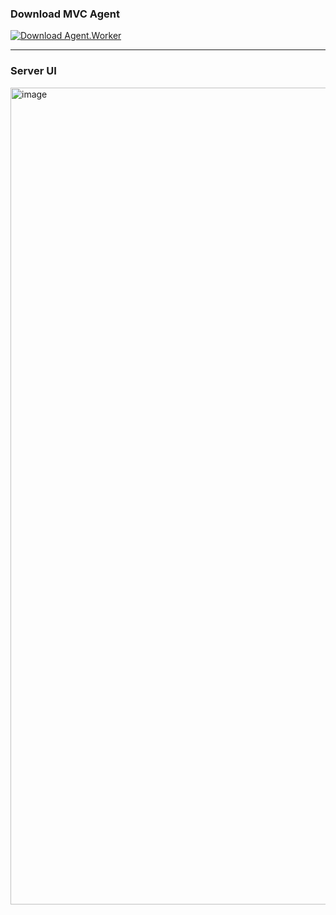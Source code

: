 ### Download MVC Agent
[![Download Agent.Worker](https://img.shields.io/badge/⬇️%20Download-Agent%20v0.0.1-blue?style=for-the-badge)](https://github.com/priadiliav/Manager/releases/download/v0.0.1/Agent.Worker.exe.zip)

---

### Server UI

<img width="2559" height="1307" alt="image" src="https://github.com/user-attachments/assets/6937a47d-460c-4ebc-aa56-0bd00242f34d" />




